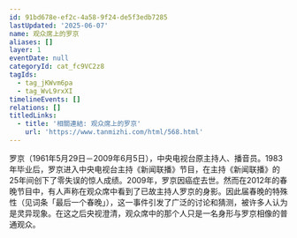 ```yaml
---
id: 91bd678e-ef2c-4a58-9f24-de5f3edb7285
lastUpdated: '2025-06-07'
name: 观众席上的罗京
aliases: []
layer: 1
eventDate: null
categoryId: cat_fc9VC2z8
tagIds:
  - tag_jKWvm6pa
  - tag_WvL9rxXI
timelineEvents: []
relations: []
titledLinks:
  - title: '相關連結: 观众席上的罗京'
    url: 'https://www.tanmizhi.com/html/568.html'
---
```

罗京（1961年5月29日－2009年6月5日），中央电视台原主持人、播音员。1983年毕业后，罗京进入中央电视台主持《新闻联播》节目，在主持《新闻联播》的25年间创下了零失误的惊人成绩。2009年，罗京因癌症去世。然而在2012年的春晚节目中，有人声称在观众席中看到了已故主持人罗京的身影。因此届春晚的特殊性（见词条「最后一个春晚」），这一事件引发了广泛的讨论和猜测，被许多人认为是灵异现象。在这之后央视澄清，观众席中的那个人只是一名身形与罗京相像的普通观众。
